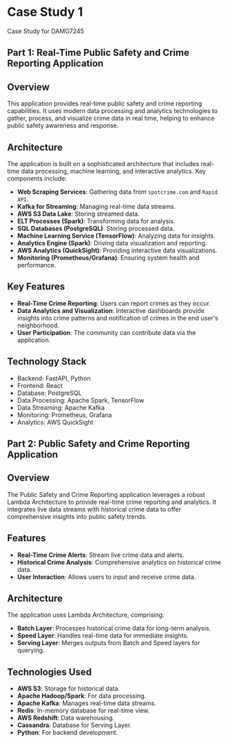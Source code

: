 # Case Study 1
Case Study for DAMG7245

## Part 1: Real-Time Public Safety and Crime Reporting Application

## Overview
This application provides real-time public safety and crime reporting capabilities. It uses modern data processing and analytics technologies to gather, process, and visualize crime data in real time, helping to enhance public safety awareness and response.

## Architecture
The application is built on a sophisticated architecture that includes real-time data processing, machine learning, and interactive analytics. Key components include:

- **Web Scraping Services**: Gathering data from `spotcrime.com` and `Rapid API`.
- **Kafka for Streaming**: Managing real-time data streams.
- **AWS S3 Data Lake**: Storing streamed data.
- **ELT Processes (Spark)**: Transforming data for analysis.
- **SQL Databases (PostgreSQL)**: Storing processed data.
- **Machine Learning Service (TensorFlow)**: Analyzing data for insights.
- **Analytics Engine (Spark)**: Driving data visualization and reporting.
- **AWS Analytics (QuickSight)**: Providing interactive data visualizations.
- **Monitoring (Prometheus/Grafana)**: Ensuring system health and performance.

## Key Features
- **Real-Time Crime Reporting**: Users can report crimes as they occur.
- **Data Analytics and Visualization**: Interactive dashboards provide insights into crime patterns and notification of crimes in the end user's neighborhood.
- **User Participation**: The community can contribute data via the application.

## Technology Stack
- Backend: FastAPI, Python
- Frontend: React
- Database: PostgreSQL
- Data Processing: Apache Spark, TensorFlow
- Data Streaming: Apache Kafka
- Monitoring: Prometheus, Grafana
- Analytics: AWS QuickSight


## Part 2: Public Safety and Crime Reporting Application

## Overview
The Public Safety and Crime Reporting application leverages a robust Lambda Architecture to provide real-time crime reporting and analytics. It integrates live data streams with historical crime data to offer comprehensive insights into public safety trends.

## Features
- **Real-Time Crime Alerts**: Stream live crime data and alerts.
- **Historical Crime Analysis**: Comprehensive analytics on historical crime data.
- **User Interaction**: Allows users to input and receive crime data.

## Architecture
The application uses Lambda Architecture, comprising:
- **Batch Layer**: Processes historical crime data for long-term analysis.
- **Speed Layer**: Handles real-time data for immediate insights.
- **Serving Layer**: Merges outputs from Batch and Speed layers for querying.

## Technologies Used
- **AWS S3**: Storage for historical data.
- **Apache Hadoop/Spark**: For data processing.
- **Apache Kafka**: Manages real-time data streams.
- **Redis**: In-memory database for real-time view.
- **AWS Redshift**: Data warehousing.
- **Cassandra**: Database for Serving Layer.
- **Python**: For backend development.
